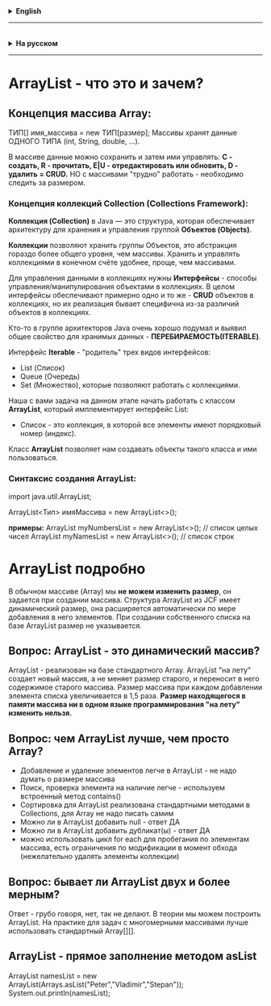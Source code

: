 <details>
  <summary style="cursor: pointer;"><b>English</b></summary>



</details>

<hr>

<details style="padding-top: 18px">
  <summary style="cursor: pointer;"><b>На русском</b></summary>

# Java Collections Framework

Java Collections Framework (JCF) является важной частью Java Standard Edition (Java SE) и представляет собой набор классов и интерфейсов, которые предназначены для работы с группами (наборами) объектов. 
Коллекции упрощают работу с данными, обеспечивая методы для хранения, сортировки, поиска и доступа к элементам.

Свойство "перебираемость" = "итерируемость" - это базовое (родительское) свойство всех классов и интерфейсов, которые имеются в JCF.

## Итератор
Итератор и итерации - это корректный и безопасный способ перебора всего набора имеющихся элементов.

**Системная проблема:**
Если объект инкапсулирует внутри себя какой-то набор элементов и есть необходимость перебрать
все элементы этого набора, то с этим может возникнуть проблема.
Если для передачи этого набора создать геттер, то возвращая ссылку, мы по сути даем небезопасный
доступ к элементам набора за пределами объекта. 
Получивший этот доступ программист может без нашего ведома модифицировать объект (набор элементов) - изменить состав элементов, сократить его размер и т.д.

**Если же возвращать копию набора, то это может сильно и негативно повлиять на производительность.**

Для решения этой проблемы существует **паттерн "Итератор"** (интерфейс Iterable<>).

Суть паттерна в том, чтобы создать сторонний объект, который "знает как перебирать" (итерировать) множество
элементов, инкапсулированных в исходном объекте.

Объект итератор должен иметь две функциональности (по сути - метода):
1) знать как определить есть ли следующий элемент (метод типа boolean);
2) вернуть текущий элемент и перейти к следующему (метод, возвращающий следующий элемент множества).

В Java существует интерфейс Iterator<T> с двумя абстрактными методами:
- boolean hasNext(), возвращающий true, если еще есть элементы, и false если дошли до конца множества, и 
- T next(), возвращающий текущий элемент, и переводящий "указатель" к следующему элементу.

В интерфейсе Iterator существует еще дополнительный дефолтный метод void remove(),
который имеет пустое тело. Но если нам надо реализовать функциональность корректного удаления
текущего элемента в процессе итерирования, то метод remove надо переопределить.

Класс инкапсулирущий множество, которое надо итерировать, имплементировует (наследует) интерфейс Iterable<T>,
у которого имеется абстрактный интерфейс Iterator<T> iterator() и в нем определен метод, возвращающий итератор для объектов
данного класса.

## Интерфейс Collection
Интерфейс Collection в Java является базовым интерфейсом для всех коллекций в Java Collections Framework (JCF). 
Он предоставляет основные методы для работы с группами объектов, таких как добавление, удаление, проверка на наличие элементов и преобразование в массив.

Интерфейс Collection расширяет интерфейс Iterable, т. е. все коллекции итерируемые.
Интерфейс Collection определяет некоторый основной набор методов для работы с коллекциями данных.
Это набор CRUD-операций: добавление, удаление, поиск, обновление и другие методы, например, получение колличества элементов в коллекции и т. д.

Этот интерфейс является основой для более специализированных интерфейсов, таких как:
- List (список)
- Set (множество)
- Queue (очередь)

## Java Collection Framework

Java Collection Framework (JCF) - множество(набор) классов и интерфейсов которые реализуют наиболее часто
используемые структуры данных.

JCF состоит из двух больших подразделов: **Collection** и **Map**.
Мы начинаем наше изучение JCF с коллекций.

Интерфейс **List<E>** содержит в себе методы для **списков**.
- Обеспечивает работу с упорядоченной коллекцией элементов, которая **допускает хранение дубликатов**.
- Упорядоченность означет, что:
  - элементы в списке хранятся в том порядке, в котором они добавлены (**новые элементы встают в конец списка** по мере их добавления, сортировки при вставке не происходит). 
  - Главные методы:
    - получить элемент по его индексу методом get(int index)
    - вставить элемент add(int index, E element)
    - удалить элементы по индексу remove(int index)
    - обновить элемент по индексу set(int index, E element)
  - Поиск и выборка элементов:
    - int indexOf(Object o); 
    - int lastIndexOf(Object o); 
    - List<E> subList(int fromIndex, int toIndex);

Реализации интерфейса List<T>:

- **ArrayList<T>**:
  - Основан на массиве.
  - Быстрый доступ по индексу - это его "+".
  - Медленное удаление и вставка элементов в середину списка - это его "-".

- **LinkedList<T>**:
  - Основан на двусвязном списке.
  - Быстрая вставка и удаление элементов - это его "+"
  - Медленный доступ по индексу - это его "-".

Интерфейс Set содержит в себе методы для множеств - набора **уникальных** элементов.

----------------------------------------------

Для Iterable объектов можно использовать цикл for-each. 
Его синтаксис таков:

`for(T e: set_of_T){
    do something;
}
`
В теле этого цикла переменная "e" принимает поочередно значение каждого элемента из set_of_T

**ВНИМАНИЕ!!!**
В цикле for-each нельзя модифицировать итерируемое множество.

</details>

---------------------------------------------

# ArrayList - что это и зачем?

## Концепция массива Array:
ТИП[] имя_массива = new ТИП[размер];
Массивы хранят данные ОДНОГО ТИПА (int, String, double, ...).

В массиве данные можно сохранить и затем ими управлять:
**C - создать, R - прочитать, E|U - отредактировать или обновить, D - удалить = CRUD.**
НО с массивами "трудно" работать - необходимо следить за размером.

### Концепция коллекций Collection (Collections Framework):
**Коллекция (Collection)** в Java — это структура, которая обеспечивает
архитектуру для хранения и управления группой **Объектов (Objects)**.

**Коллекции** позволяют хранить группы Объектов, это абстракция гораздо более общего уровня,
чем массивы. Хранить и управлять коллекциями в конечном счёте удобнее, проще, чем массивами.

Для управления данными в коллекциях нужны **Интерфейсы** - способы управления/манипулирования
объектами в коллекциях. В целом интерфейсы обеспечивают примерно одно и то же - **CRUD** объектов
в коллекциях, но их реализация бывает специфична из-за различий объектов в коллекциях.

Кто-то в группе архитекторов Java очень хорошо подумал и выявил общее свойство
для хранимых данных - **ПЕРЕБИРАЕМОСТЬ(ITERABLE)**.

Интерфейс **Iterable** - "родитель" трех видов интерфейсов:
- List (Список)
- Queue (Очередь)
- Set (Множество),
  которые позволяют работать с коллекциями.

Наша с вами задача на данном этапе начать работать с классом **ArrayList**,
который имплементирует интерфейс List:
* Список - это коллекция, в которой все элементы имеют порядковый номер (индекс).

Класс **ArrayList** позволяет нам создавать объекты такого класса и ими пользоваться.

### Синтаксис создания ArrayList:
import java.util.ArrayList;

ArrayList<Тип> имяМассива = new ArrayList<>();

**примеры:**
ArrayList<Integer> myNumbersList = new ArrayList<>(); // список целых чисел
ArrayList<String> myNamesList = new ArrayList<>(); // список строк

# ArrayList подробно
В обычном массиве (Array) мы **не можем изменить размер**, он задается при создании массива.
Структура ArrayList из JCF имеет динамический размер, она расширяется автоматически по мере добавления
в него элементов. При создании собственного списка на базе ArrayList размер не указывается.

## Вопрос: ArrayList - это динамический массив?
ArrayList - реализован на базе стандартного Array.
ArrayList "на лету" создает новый массив, а не меняет размер старого,
и переносит в него содержимое старого массива.
Размер массива при каждом добавлении элемента списка увеличивается в 1,5 раза.
**Размер находящегося в памяти массива ни в одном языке программирования "на лету" изменить нельзя.**

## Вопрос: чем ArrayList лучше, чем просто Array?
- Добавление и удаление элементов легче в ArrayList - не надо думать о размере массива
- Поиск, проверка элемента на наличие легче - используем встроенный метод contains()
- Сортировка для ArrayList реализована стандартными методами в Collections, для Array не надо писать самим
- Можно ли в ArrayList добавить null - ответ ДА
- Можно ли в ArrayList добавить дубликат(ы) - ответ ДА
- можно использовать цикл for each для пробегания по элементам массива, есть ограничения по модификации
  в момент обхода (нежелательно удалять элементы коллекции)

## Вопрос: бывает ли ArrayList двух и более мерным?
Ответ - грубо говоря, нет, так не делают.
В теории мы можем построить ArrayList<ArrayList1>.
На практике для задач с многомерными массивами лучше использовать стандартный Array[][].

## ArrayList - прямое заполнение методом asList
ArrayList<String> namesList = new ArrayList<String>(Arrays.asList("Peter","Vladimir","Stepan"));
System.out.println(namesList);